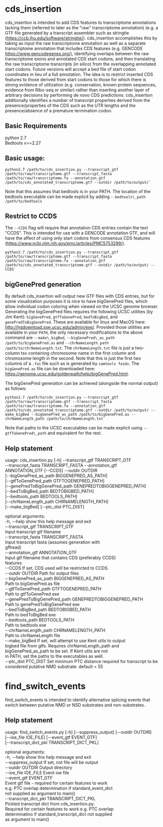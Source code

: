 # cds_insertion

cds\_insertion is intended to add CDS features to transcriptome annotations lacking them (referred to later as the "raw" transcriptome annotation) (e.g. a GTF file generated by a transcript assembler such as stringtie (https://ccb.jhu.edu/software/stringtie/).  cds\_insertion accomplishes this by taking as input the raw transcriptome annotation as well as a separate transcriptome annotation that includes CDS features (e.g. GENCODE https://www.gencodegenes.org/), identifying overlaps between the raw transcriptome exons and annotated CDS start codons, and then translating the raw transcriptome transcripts (_in silico_) from the overlapping annotated start codons. Future versions will accept a bed file of start codon coordinates in lieu of a full annotation. The idea is to restrict inserted CDS features to those derived from start codons to those for which there is strong evidence of utilization (e.g. conservation, known protein sequences, evidence from Ribo-seq or similar) rather than inserting another layer of arbitrary decisions by performing de novo CDS predictions. cds\_insertion additionally identifies a number of transcript properties derived from the presence/properties of the CDS such as the UTR lengths and the presence/absence of a premature termination codon.

## Basic Requirements

python 2.7  
Bedtools v>=2.27  

## Basic usage:

```
python2.7 /path/to/cds_insertion.py --transcript_gtf /path/to/raw/transcriptome.gtf --transcript_fasta /path/to/raw/transcriptome.fa --annotation_gtf /path/to/cds_annotated_transcriptome.gtf --outdir /path/to/output/`
```

Note that this assumes that bedtools is in your PATH. The location of the bedtools executable can be made explicit by adding `--bedtools\_path /path/to/bedtools`

## Restrict to CCDS

The `--CCDS` flag will require that annotation CDS entries contain the text "CCDS".  This is intended for use with a GENCODE annotation GTF, and will have the affect of using only start codons from consensus CDS features (https://www.ncbi.nlm.nih.gov/pmc/articles/PMC5753299/).

```
python2.7 /path/to/cds_insertion.py --transcript_gtf /path/to/raw/transcriptome.gtf --transcript_fasta /path/to/raw/transcriptome.fa --annotation_gtf /path/to/cds_annotated_transcriptome.gtf --outdir /path/to/output/ --CCDS`
```

## bigGenePred generation

By default cds\_insertion will output new GTF files with CDS entries, but for some visualization purposes it is nice to have bigGenePred files, which allow individual codon coloring when viewed on the UCSC genome browser. Generating the bigGenePred files requires the following UCSC utilities (by Jim Kent): `bigGenePred`, `gtfToGenePred`, `bedToBigBed`, and `genePredToBigGenePred`. These are available for linux and MacOS here: http://hgdownload.soe.ucsc.edu/admin/exe/. Provided those utilities are available in your `PATH`, the only necessary modifications to the above command are `--make\_bigBed`, `--bigGenePred\_as_path /path/to/bigGenePred.as` and `--chrNameLength_path /path/to/chrNameLength.txt`.  The `chrNameLength.txt` file is just a two-column tsv containing chromosome name in the first column and chromosome length in the second. Note that this is just the first two columns of a `.fai` file such as is generated by `samtools faidx`.  The `bigGenePred.as` file can be downloaded here: https://genome.ucsc.edu/goldenpath/help/bigGenePred.html.  

The bigGenePred generation can be achieved (alongside the normal output) as follows:

```
python2.7 /path/to/cds_insertion.py --transcript_gtf /path/to/raw/transcriptome.gtf --transcript_fasta /path/to/raw/transcriptome.fa --annotation_gtf /path/to/cds_annotated_transcriptome.gtf --outdir /path/to/output/ --make_bigBed --bigGenePred_as_path /path/to/bigGenePred.as --chrNameLength_path /path/to/chrNameLength.txt`
```

Note that paths to the UCSC executables can be made explicit using `--gtfToGenePred\_path` and equivalent for the rest.



## Help statement

usage: cds_insertion.py [-h] --transcript_gtf TRANSCRIPT_GTF  
                        --transcript_fasta TRANSCRIPT_FASTA --annotation_gtf  
                        ANNOTATION_GTF [--CCDS] --outdir OUTDIR  
                        [--bigGenePred_as_path BIGGENEPRED_AS_PATH]  
                        [--gtfToGenePred_path GTFTOGENEPRED_PATH]  
                        [--genePredToBigGenePred_path GENEPREDTOBIGGENEPRED_PATH]  
                        [--bedToBigBed_path BEDTOBIGBED_PATH]  
                        [--bedtools_path BEDTOOLS_PATH]  
                        [--chrNameLength_path CHRNAMELENGTH_PATH]  
                        [--make_bigBed] [--ptc_dist PTC_DIST]  
  
optional arguments:  
  -h, --help            show this help message and exit  
  --transcript_gtf TRANSCRIPT_GTF  
                        Input transcript gtf filename  
  --transcript_fasta TRANSCRIPT_FASTA  
                        Input transcript fasta (assumes generation with  
                        gffread)  
  --annotation_gtf ANNOTATION_GTF  
                        Input gtf filename that contains CDS (preferably CCDS)  
                        features  
  --CCDS                If set, CDS used will be restricted to CCDS.  
  --outdir OUTDIR       Path for output files  
  --bigGenePred_as_path BIGGENEPRED_AS_PATH  
                        Path to bigGenePred.as file  
  --gtfToGenePred_path GTFTOGENEPRED_PATH  
                        Path to gtfToGenePred exe  
  --genePredToBigGenePred_path GENEPREDTOBIGGENEPRED_PATH  
                        Path to genePredToBigGenePred exe  
  --bedToBigBed_path BEDTOBIGBED_PATH  
                        Path to bedToBigBed exe  
  --bedtools_path BEDTOOLS_PATH  
                        Path to bedtools exe  
  --chrNameLength_path CHRNAMELENGTH_PATH  
                        Path to chrNameLength file  
  --make_bigBed         If set, will attempt to use Kent utils to output  
                        bigbed file from gtfs. Requires chrNameLength_path and  
                        bigGenePred_as_path to be set. If Kent utils are not  
                        in PATH, set the paths to the executables as well.  
  --ptc_dist PTC_DIST   Set minimum PTC distance required for transcript to be  
                        considered putative NMD substrate. default = 55  


# find_switch_events

find\_switch\_events is intended to identify alternative splicing events that switch between putative NMD or NSD substrates and non-substrates.

## Help statement

usage: find_switch_events.py [-h] [--suppress_output] [--outdir OUTDIR]  
                             [--ioe_file IOE_FILE] [--event_gtf EVENT_GTF]  
                             [--transcript_dict_pkl TRANSCRIPT_DICT_PKL]  
  
optional arguments:  
  -h, --help            show this help message and exit  
  --suppress_output     If set, not file will be output  
  --outdir OUTDIR       Output directory  
  --ioe_file IOE_FILE   Event ioe file  
  --event_gtf EVENT_GTF  
                        Event gtf file - required for certain features to work  
                        e.g. PTC overlap determination if standard_event_dict  
                        not supplied as argument to main()  
  --transcript_dict_pkl TRANSCRIPT_DICT_PKL  
                        Pickled transcript dict from cds_insertion.py.  
                        Required for certain features to work e.g. PTC overlap  
                        determinatino if standard_transcript_dict not supplied  
                        as argument to main()  
  
